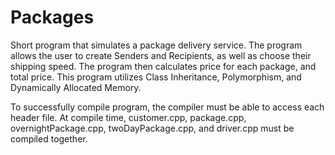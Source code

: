 # Packages
Short program that simulates a package delivery service.  The program allows the user to create Senders and Recipients, as well as choose their shipping speed.  The program then calculates price for each package, and total price.  This program utilizes Class Inheritance, Polymorphism, and Dynamically Allocated Memory.


To successfully compile program, the compiler must be able to access each header file.  At compile time, customer.cpp,  package.cpp, overnightPackage.cpp, twoDayPackage.cpp, and driver.cpp must be compiled together.
